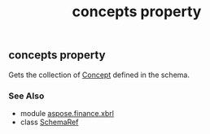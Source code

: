 ﻿---
title: concepts property
second_title: Aspose.Finance for Python via .NET API References
description: 
type: docs
weight: 120
url: /python-net/aspose.finance.xbrl/schemaref/concepts/
is_root: false
---

## concepts property


Gets the collection of [Concept](/finance/python-net/aspose.finance.xbrl/concept) defined in the schema.

### See Also
* module [aspose.finance.xbrl](../../)
* class [SchemaRef](/finance/python-net/aspose.finance.xbrl/schemaref)
